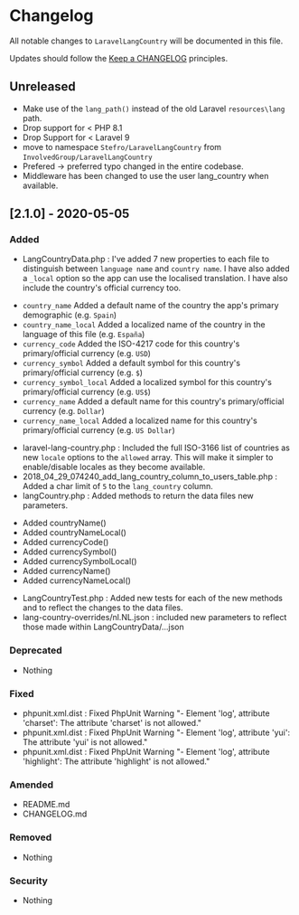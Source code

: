 # Changelog

All notable changes to `LaravelLangCountry` will be documented in this file.

Updates should follow the [Keep a CHANGELOG](https://keepachangelog.com/) principles.

## Unreleased

* Make use of the `lang_path()` instead of the old Laravel `resources\lang` path.
* Drop support for < PHP 8.1
* Drop Support for < Laravel 9
* move to namespace `Stefro/LaravelLangCountry` from `InvolvedGroup/LaravelLangCountry`
* Prefered -> preferred typo changed in the entire codebase.
* Middleware has been changed to use the user lang_country when available.

## [2.1.0] - 2020-05-05

### Added

- LangCountryData.php : I've added 7 new properties to each file to distinguish between `language name`
  and `country name`. I have also added a `_local` option so the app can use the localised translation. I have also
  include the country's official currency too.

* `country_name` Added a default name of the country the app's primary demographic (e.g. `Spain`)
* `country_name_local` Added a localized name of the country in the language of this file (e.g. `España`)
* `currency_code` Added the ISO-4217 code for this country's primary/official currency (e.g. `USD`)
* `currency_symbol` Added a default symbol for this country's primary/official currency (e.g. `$`)
* `currency_symbol_local` Added a localized symbol for this country's primary/official currency (e.g. `US$`)
* `currency_name` Added a default name for this country's primary/official currency (e.g. `Dollar`)
* `currency_name_local` Added a localized name for this country's primary/official currency (e.g. `US Dollar`)

- laravel-lang-country.php : Included the full ISO-3166 list of countries as new `locale` options to the `allowed`
  array. This will make it simpler to enable/disable locales as they become available.
- 2018_04_29_074240_add_lang_country_column_to_users_table.php : Added a char limit of `5` to the `lang_country` column.
- langCountry.php : Added methods to return the data files new parameters.

* Added countryName()
* Added countryNameLocal()
* Added currencyCode()
* Added currencySymbol()
* Added currencySymbolLocal()
* Added currencyName()
* Added currencyNameLocal()

- LangCountryTest.php : Added new tests for each of the new methods and to reflect the changes to the data files.
- lang-country-overrides/nl.NL.json : included new parameters to reflect those made within LangCountryData/...json

### Deprecated

- Nothing

### Fixed

- phpunit.xml.dist : Fixed PhpUnit Warning "- Element 'log', attribute 'charset': The attribute 'charset' is not
  allowed."
- phpunit.xml.dist : Fixed PhpUnit Warning "- Element 'log', attribute 'yui': The attribute 'yui' is not allowed."
- phpunit.xml.dist : Fixed PhpUnit Warning "- Element 'log', attribute 'highlight': The attribute 'highlight' is not
  allowed."

### Amended

- README.md
- CHANGELOG.md

### Removed

- Nothing

### Security

- Nothing
